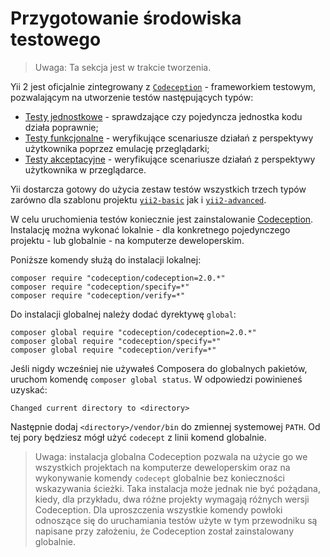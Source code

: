 Przygotowanie środowiska testowego
==================================

> Uwaga: Ta sekcja jest w trakcie tworzenia.

Yii 2 jest oficjalnie zintegrowany z [`Codeception`](https://github.com/Codeception/Codeception) - frameworkiem testowym, pozwalającym 
na utworzenie testów następujących typów:

- [Testy jednostkowe](test-unit.md) - sprawdzające czy pojedyncza jednostka kodu działa poprawnie;
- [Testy funkcjonalne](test-functional.md) - weryfikujące scenariusze działań z perspektywy użytkownika poprzez emulację przeglądarki;
- [Testy akceptacyjne](test-acceptance.md) - weryfikujące scenariusze działań z perspektywy użytkownika w przeglądarce.

Yii dostarcza gotowy do użycia zestaw testów wszystkich trzech typów zarówno dla szablonu projektu 
[`yii2-basic`](https://github.com/yiisoft/yii2/tree/master/apps/basic) jak i 
[`yii2-advanced`](https://github.com/yiisoft/yii2/tree/master/apps/advanced).

W celu uruchomienia testów koniecznie jest zainstalowanie [Codeception](https://github.com/Codeception/Codeception).
Instalację można wykonać lokalnie - dla konkretnego pojedynczego projektu - lub globalnie - na komputerze deweloperskim.

Poniższe komendy służą do instalacji lokalnej:

```
composer require "codeception/codeception=2.0.*"
composer require "codeception/specify=*"
composer require "codeception/verify=*"
```

Do instalacji globalnej należy dodać dyrektywę `global`:

```
composer global require "codeception/codeception=2.0.*"
composer global require "codeception/specify=*"
composer global require "codeception/verify=*"
```

Jeśli nigdy wcześniej nie używałeś Composera do globalnych pakietów, uruchom komendę `composer global status`. W odpowiedzi powinieneś uzyskać:

```
Changed current directory to <directory>
```

Następnie dodaj `<directory>/vendor/bin` do zmiennej systemowej `PATH`. Od tej pory będziesz mógł użyć `codecept` z linii komend globalnie.

> Uwaga: instalacja globalna Codeception pozwala na użycie go we wszystkich projektach na komputerze deweloperskim oraz na wykonywanie 
  komendy `codecept` globalnie bez konieczności wskazywania ścieżki. Taka instalacja może jednak nie być pożądana, kiedy, dla przykładu, 
  dwa różne projekty wymagają różnych wersji Codeception.
  Dla uproszczenia wszystkie komendy powłoki odnoszące się do uruchamiania testów użyte w tym przewodniku są napisane przy założeniu, że Codeception
  został zainstalowany globalnie.
